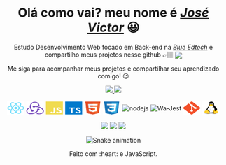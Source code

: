 <div>
  <h1 align="center">Olá como vai? meu nome é <a href="https://www.linkedin.com/in/jos%C3%A9-victor-da-silva-izidorio-2992b221a/"><i>José Victor</i></a> 😃</h1>
  <p align="center">Estudo Desenvolvimento Web focado em Back-end na <a href=https://blueedtech.com.br/?gclid=CjwKCAiAg6yRBhBNEiwAeVyL0L3B9Y52RV8G_0udNHmcuJ1Qsnojdj8Es8CsPJ8g4WsR4Ch4JSq00hoCBA0QAvD_BwE\><i>Blue Edtech</i></a> e compartilho meus projetos nesse github<span> 👉🏽️</span>
  <a align="rigth"  href="https://github.com/JVictor1604/C011-M01-LAP/" target="_blank">
    <img width="10%" align="center" valign="middle" src="https://logosmarcas.net/wp-content/uploads/2020/12/GitHub-Logo.png" target="_blank" />
  </a><br>
  <p align="center">Me siga para acompanhar meus projetos e compartilhar seu aprendizado comigo! 😉️</h2>
</div>



<div align="center">
  <a href="https://github.com/JVictor1604/C011-M01-LAP/">
    <img height="150em" src="https://github-readme-stats.vercel.app/api?username=JVictor1604&count_private=true&include_all_commits=true&show_icons=true&theme=dracula&hide_border=false&show_owner=true"/>
    <img height="150em" src="https://github-readme-stats.vercel.app/api/top-langs/?username=JVictor1604&theme=dracula&hide_border=false&&layout=compact"/>
  </a>
</div>

<div align="center" valign="top"><br>
  <img align="center" alt="React" height="30" width="40" src="https://raw.githubusercontent.com/devicons/devicon/master/icons/react/react-original.svg">
  <img align="center" alt="Redux" height="30" width="40" src="https://raw.githubusercontent.com/devicons/devicon/master/icons/redux/redux-original.svg">
  <img align="center" alt="Js" height="30" width="40" src="https://raw.githubusercontent.com/devicons/devicon/master/icons/javascript/javascript-plain.svg">
  <img align="center" alt="Js" height="30" width="40" src="https://raw.githubusercontent.com/devicons/devicon/master/icons/typescript/typescript-plain.svg">
  <img align="center" alt="HTML" height="30" width="40" src="https://raw.githubusercontent.com/devicons/devicon/master/icons/html5/html5-original.svg">
  <img align="center" alt="CSS" height="30" width="40" src="https://raw.githubusercontent.com/devicons/devicon/master/icons/css3/css3-original.svg">
  <img align="center" alt="nodejs" height="30" width="40" src="https://cdn.worldvectorlogo.com/logos/nodejs-icon.svg">
  <img align="center" alt="Wa-Jest" height="30" width="40" src="https://cdn.jsdelivr.net/gh/devicons/devicon/icons/jest/jest-plain.svg">
  <img align="center" alt="git" height="30" width="40" src="https://raw.githubusercontent.com/devicons/devicon/master/icons/git/git-original.svg">
  
<!--   <img align="center" alt="github" height="30" width="40" src="https://raw.githubusercontent.com/devicons/devicon/master/icons/github/github-original.svg"> -->
  <img align="center" alt="linux" height="30" width="40" src="https://raw.githubusercontent.com/devicons/devicon/master/icons/linux/linux-original.svg">
</div><br>

<div align="center">
  <a href="https://www.instagram.com/jvictor_nw/" target="_blank"><img src="https://img.shields.io/badge/-Instagram-%23E4405F?style=for-the-badge&logo=instagram&logoColor=white" target="_blank"></a>
  <!-- <a href="https://www.facebook.com/pr.eduardoribeiro" target="_blank"><img src="https://img.shields.io/badge/Facebook-1877F2?style=for-the-badge&logo=facebook&logoColor=white" target="_blank"></a>  -->
  <a href="https://www.linkedin.com/in/jos%C3%A9-victor-da-silva-izidorio-2992b221a/" target="_blank"><img src="https://img.shields.io/badge/-LinkedIn-%230077B5?style=for-the-badge&logo=linkedin&logoColor=white" target="_blank"></a> 
  <a href="mailto:josevictor8569@gmail.com"><img src="https://img.shields.io/badge/-Gmail-%23333?style=for-the-badge&logo=gmail&logoColor=white" target="_blank"></a>
</div>

<div align="center">
  
  ![Snake animation](https://github.com/USERNAME/USERNAME/blob/output/github-contribution-grid-snake.svg)
  
</div>

<div align="center">
  <p>Feito com :heart: e JavaScript.</p>
